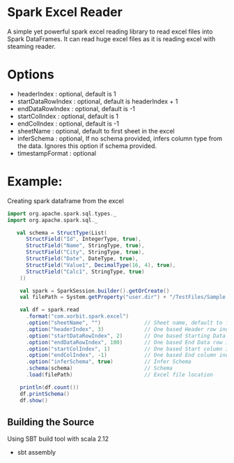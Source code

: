 # Spark Excel Reader
A simple yet powerful spark excel reading library to read excel files into Spark DataFrames.
It can read huge excel files as it is reading excel with steaming reader.

# Options

- headerIndex           : optional, default is 1
- startDataRowIndex     : optional, default is headerIndex + 1    
- endDataRowIndex       : optional, default is -1
- startColIndex         : optional, default is 1
- endColIndex           : optional, default is -1
- sheetName             : optional, default to first sheet in the excel
- inferSchema           : optional, If no schema provided, infers column type from the data. Ignores this option if schema provided.
- timestampFormat       : optional


# Example:

Creating spark dataframe from the excel
```scala
import org.apache.spark.sql.types._
import org.apache.spark.sql._

   val schema = StructType(List(
      StructField("Id", IntegerType, true),
      StructField("Name", StringType, true),
      StructField("City", StringType, true),
      StructField("Date", DateType, true),
      StructField("Value1", DecimalType(16, 4), true),
      StructField("Calc1", StringType, true)
    ))

    val spark = SparkSession.builder().getOrCreate()
    val filePath = System.getProperty("user.dir") + "/TestFiles/Sample.xlsx"

    val df = spark.read
      .format("com.xorbit.spark.excel")
      .option("sheetName", "")              // Sheet name, default to first sheet.
      .option("headerIndex", 3)             // One based Header row index
      .option("startDataRowIndex", 2)       // One based Starting Data row index
      .option("endDataRowIndex", 100)       // One based End Data row index
      .option("startColIndex", 1)           // One based Start column index
      .option("endColIndex", -1)            // One based End column index
      .option("inferSchema", true)          // Infer Schema
      .schema(schema)                       // Schema
      .load(filePath)                       // Excel file location

    println(df.count())
    df.printSchema()
    df.show()
```

## Building the Source
Using SBT build tool with scala 2.12
- sbt assembly
